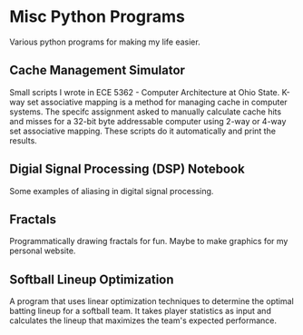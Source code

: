 # Misc Python Programs

Various python programs for making my life easier.

## Cache Management Simulator

Small scripts I wrote in ECE 5362 - Computer Architecture at Ohio State. K-way set associative mapping is a method for managing cache in computer systems. The specifc assignment asked to manually calculate cache hits and misses for a 32-bit byte addressable computer using 2-way or 4-way set associative mapping. These scripts do it automatically and print the results.

## Digial Signal Processing (DSP) Notebook

Some examples of aliasing in digital signal processing.

## Fractals

Programmatically drawing fractals for fun. Maybe to make graphics for my personal website.

## Softball Lineup Optimization

A program that uses linear optimization techniques to determine the optimal batting lineup for a softball team. It takes player statistics as input and calculates the lineup that maximizes the team's expected performance.
